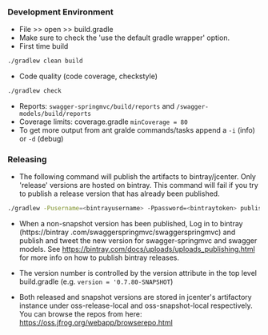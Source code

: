 ### Development Environment

- File >> open >> build.gradle
- Make sure to check the 'use the default gradle wrapper' option.
- First time build

```bash
./gradlew clean build

```

- Code quality (code coverage, checkstyle)

```bash
./gradlew check
```
- Reports: `swagger-springmvc/build/reports` and `/swagger-models/build/reports`
- Coverage limits: coverage.gradle `minCoverage = 80` 
- To get more output from ant gralde commands/tasks append a `-i` (info) or `-d` (debug)

### Releasing
- The following command will publish the artifacts to bintray/jcenter. Only 'release' versions are hosted on bintray. 
This command will fail if you try to publish a release version that has already been published.

```bash
./gradlew -Pusername=<bintrayusername> -Ppassword=<bintraytoken> publish
```

- When a non-snapshot version has been published, Log in to bintray (https://bintray
.com/swaggerspringmvc/swaggerspringmvc) and publish and tweet the new version for swagger-springmvc and swagger models. 
See https://bintray.com/docs/uploads/uploads_publishing.html for more info on how to publish bintray releases.

- The version number is controlled by the version attribute in the top level build.gradle (e.g. `version = '0.7.80-SNAPSHOT`)


- Both released and snapshot versions are stored in jcenter's artifactory instance under oss-release-local and 
oss-snapshot-local respectively. You can browse the repos from here: https://oss.jfrog.org/webapp/browserepo.html